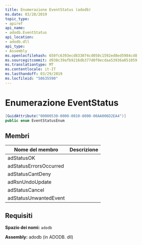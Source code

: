 ```yaml
---
title: Enumerazione EventStatus (adodb)
ms.date: 03/28/2019
topic_type:
- apiref
api_name:
- adodb.EventStatus
api_location:
- adodb.dll
api_type:
- Assembly
ms.openlocfilehash: 650fc6393ecd833074cd050c1592ed8ed5984cd8
ms.sourcegitcommit: d938c39afb9216db377d0f0ecdaa53936a851059
ms.translationtype: MT
ms.contentlocale: it-IT
ms.lasthandoff: 03/29/2019
ms.locfileid: "58635590"
---
```

# <a name="eventstatus-enumeration"></a>Enumerazione EventStatus

```csharp
[GuidAttribute("00000530-0000-0010-8000-00AA006D2EA4")]
public enum EventStatusEnum
```
## <a name="members"></a>Membri

| Nome del membro  | Descrizione  |
|---|---|
|adStatusOK  |   |
|adStatusErrorsOccurred  |   |
|adStatusCantDeny  |   |
|adRsnUndoUpdate  |   |
|adStatusCancel  |   |
|adStatusUnwantedEvent  |   |

## <a name="requirements"></a>Requisiti

**Spazio dei nomi:** `adodb`

**Assembly:** adodb (in ADODB. dll)
